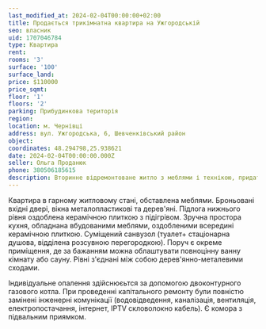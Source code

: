 ```yaml
---
last_modified_at: 2024-02-04T00:00:00+02:00
title: Продається трикімнатна квартира на Ужгородській
seo: власник
uid: 1707046784
type: Квартира
rent:
rooms: '3'
surface: '100'
surface_land:
price: $110000
price_sqmt:
floor: '1'
floors: '2'
parking: Прибудинкова територія
region:
location: м. Чернівці
address: вул. Ужгородська, 6, Шевченківський район
object:
coordinates: 48.294798,25.938621
date: 2024-02-04T00:00:00.000Z
seller: Ольга Проданюк
phone: 380506185615
description: Вторинне відремонтоване житло з меблями і технікою, придатне і готове для проживання
---
```


Квартира в гарному житловому стані, обставлена меблями. Броньовані вхідні двері, вікна металопластикові та дерев'яні. Підлога нижнього рівня оздоблена керамічною плиткою з підігрівом. Зручна простора кухня, обладнана вбудованими меблями, оздобленими всередині керамічною плиткою. Суміщений санвузол (туалет+ стаціонарна душова, відділена розсувною перегородкою). Поруч є окреме приміщення, де за бажанням можна облаштувати повноцінну ванну кімнату або сауну. Рівні з'єднані між собою дерев'янно-металевими сходами.

Індивідуальне опалення здійснюєьтся за допомогою двоконтурного газового котла. При проведенні капітального ремонту були повністю замінені інженерні комунікації (водовідведення, каналізація, вентиляція, електропостачання, інтернет, IPTV скловолокно кабель).
Є комора з підвальним приямком.
